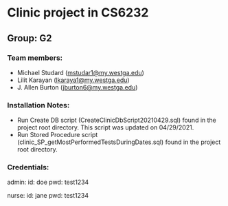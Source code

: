 # Clinic project in CS6232

## Group: G2

### Team members:

- Michael Studard (mstudar1@my.westga.edu)
- Lilit Karayan (lkaraya1@my.westga.edu)
- J. Allen Burton (jburton6@my.westga.edu)

### Installation Notes:

- Run Create DB script (CreateClinicDbScript20210429.sql) found in the project root directory.  This script was updated on 04/29/2021.
- Run Stored Procedure script (clinic_SP_getMostPerformedTestsDuringDates.sql) found in the project root directory.

### Credentials:

admin:
id: doe
pwd: test1234

nurse:
id: jane
pwd: test1234

